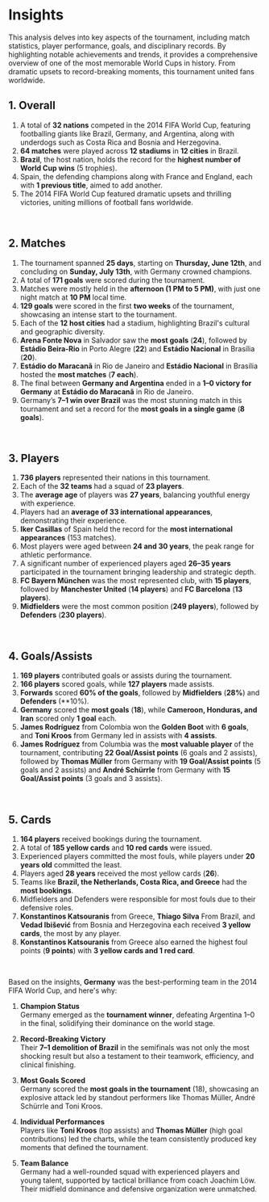 # Insights

This analysis delves into key aspects of the tournament, including match statistics, player performance, goals, and disciplinary records. By highlighting notable achievements and trends, it provides a comprehensive overview of one of the most memorable World Cups in history. From dramatic upsets to record-breaking moments, this tournament united fans worldwide.
<br>

## 1. Overall

1. A total of **32 nations** competed in the 2014 FIFA World Cup, featuring footballing giants like Brazil, Germany, and Argentina, along with underdogs such as Costa Rica and Bosnia and Herzegovina.
2. **64 matches** were played across **12 stadiums** in **12 cities** in Brazil.
3. **Brazil**, the host nation, holds the record for the **highest number of World Cup wins** (5 trophies).
4. Spain, the defending champions along with France and England, each with **1 previous title**, aimed to add another. 
5. The 2014 FIFA World Cup featured dramatic upsets and thrilling victories, uniting millions of football fans worldwide.

<br>

## 2. Matches

1. The tournament spanned **25 days**, starting on **Thursday, June 12th**, and concluding on **Sunday, July 13th**, with Germany crowned champions.
2. A total of **171 goals** were scored during the tournament.
3. Matches were mostly held in the **afternoon (1 PM to 5 PM)**, with just one night match at **10 PM** local time.
4. **129 goals** were scored in the first **two weeks** of the tournament, showcasing an intense start to the tournament.
5. Each of the **12 host cities** had a stadium, highlighting Brazil's cultural and geographic diversity.
6. **Arena Fonte Nova** in Salvador saw the **most goals** (**24**), followed by **Estádio Beira-Rio** in Porto Alegre (**22**) and **Estádio Nacional** in Brasília (**20**).
7. **Estádio do Maracanã** in Rio de Janeiro and **Estádio Nacional** in Brasília hosted the **most matches** (**7 each**).
8. The final between **Germany and Argentina** ended in a **1–0 victory for Germany** at **Estádio do Maracanã** in Rio de Janeiro.
9. Germany’s **7–1 win over Brazil** was the most stunning match in this tournament and set a record for the **most goals in a single game** (**8 goals**).

<br>

## 3. Players

1. **736 players** represented their nations in this tournament.
2. Each of the **32 teams** had a squad of **23 players**.
3. The **average age** of players was **27 years**, balancing youthful energy with experience.
4. Players had an **average of 33 international appearances**, demonstrating their experience.
5. **Iker Casillas** of Spain held the record for the **most international appearances** (153 matches).
6. Most players were aged between **24 and 30 years**, the peak range for athletic performance.
7. A significant number of experienced players aged **26–35 years** participated in the tournament bringing leadership and strategic depth.
8. **FC Bayern München** was the most represented club, with **15 players**, followed by **Manchester United** (**14 players**) and **FC Barcelona** (**13 players**).
9. **Midfielders** were the most common position (**249 players**), followed by **Defenders** (**230 players**).  

<br>

## 4. Goals/Assists

1. **169 players** contributed goals or assists during the tournament.
2. **166 players** scored goals, while **127 players** made assists.
3. **Forwards** scored **60% of the goals**, followed by **Midfielders** (**28%**) and **Defenders** (**10%).
4. **Germany** scored the **most goals** (**18**), while **Cameroon, Honduras, and Iran** scored only **1 goal** each.
5. **James Rodríguez** from Colombia won the **Golden Boot** with **6 goals**, and **Toni Kroos** from Germany led in assists with **4 assists**.
6. **James Rodríguez** from Columbia was the **most valuable player** of the tournament, contributing **22 Goal/Assist points** (6 goals and 2 assists), followed by **Thomas Müller** from Germany with **19 Goal/Assist points** (5 goals and 2 assists) and **André Schürrle** from Germany with **15 Goal/Assist points** (3 goals and 3 assists).

<br>

## 5. Cards

1. **164 players** received bookings during the tournament.
2. A total of **185 yellow cards** and **10 red cards** were issued.
3. Experienced players committed the most fouls, while players under **20 years old** committed the least.
4. Players aged **28 years** received the most yellow cards (**26**).
5. Teams like **Brazil, the Netherlands, Costa Rica, and Greece** had the **most bookings**.
6. Midfielders and Defenders were responsible for most fouls due to their defensive roles.
7. **Konstantinos Katsouranis** from Greece, **Thiago Silva** From Brazil, and **Vedad Ibišević** from Bosnia and Herzegovina each received **3 yellow cards**, the most by any player.
8. **Konstantinos Katsouranis** from Greece also earned the highest foul points (**9 points**) with **3 yellow cards and 1 red card**.

<br>

Based on the insights, **Germany** was the best-performing team in the 2014 FIFA World Cup, and here's why:
1. **Champion Status**  
   Germany emerged as the **tournament winner**, defeating Argentina 1–0 in the final, solidifying their dominance on the world stage.

2. **Record-Breaking Victory**  
   Their **7–1 demolition of Brazil** in the semifinals was not only the most shocking result but also a testament to their teamwork, efficiency, and clinical finishing.

3. **Most Goals Scored**  
   Germany scored the **most goals in the tournament** (18), showcasing an explosive attack led by standout performers like Thomas Müller, André Schürrle and Toni Kroos.

4. **Individual Performances**  
   Players like **Toni Kroos** (top assists) and **Thomas Müller** (high goal contributions) led the charts, while the team consistently produced key moments that defined the tournament.

5. **Team Balance**  
   Germany had a well-rounded squad with experienced players and young talent, supported by tactical brilliance from coach Joachim Löw. Their midfield dominance and defensive organization were unmatched.
